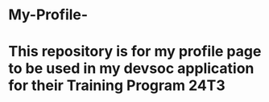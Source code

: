 # My-Profile-
# This repository is for my profile page to be used in my devsoc application for their Training Program 24T3
